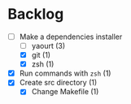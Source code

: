 # Backlog

- [ ] Make a dependencies installer
  - [ ] yaourt (3)
  - [x] git (1)
  - [x] zsh (1)
- [x] Run commands with `zsh` (1)
- [x] Create src directory (1)
  - [x] Change Makefile (1)